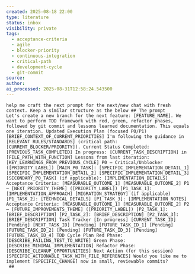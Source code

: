 ```yaml
---
created: 2025-08-18 22:00
type: literature
status: inbox
visibility: private
tags:
  - acceptance-criteria
  - agile
  - blocker-priority
  - continuous-integration
  - critical-path
  - development-cycle
  - git-commit
source:
author:
ai_processed: 2025-08-31T12:58:24.543500
---
```

	
	help me craft the next prompt for the next/new chat with fresh context. Keep a similar structure as the below ## The prompt
	Let's create a new branch for the next feature: [FEATURE_NAME]. We want to perform TDD framework with red, green, refactor phases, followed by git commit and lessons learned documentation. This equals one iteration. Updated Execution Plan (focused P0/P1) [BRIEF_CONTEXT_OF_CURRENT_PRIORITIES] I'm following the guidance in [RELEVANT_RULES/STANDARDS] (critical path: [CURRENT_BLOCKER/PRIORITY]). Current Status Completed: [PREVIOUS_TASK_COMPLETED] In progress: [CURRENT_TASK_DESCRIPTION] in [FILE_PATH_WITH_FUNCTION] Lessons from last iteration: [KEY_LEARNINGS_FROM_PREVIOUS_CYCLE] P0 — Critical/Unblocker ([PRIORITY_LABEL]) [MAIN_P0_TASK]: [SPECIFIC_IMPLEMENTATION_DETAIL_1] [SPECIFIC_IMPLEMENTATION_DETAIL_2] [SPECIFIC_IMPLEMENTATION_DETAIL_3] [SECONDARY_P0_TASK] (if applicable): [IMPLEMENTATION_DETAILS] Acceptance Criteria: [MEASURABLE_OUTCOME_1] [MEASURABLE_OUTCOME_2] P1 — [NEXT_PRIORITY_THEME] ([PRIORITY_LABEL]) [P1_TASK_1]: [IMPLEMENTATION_APPROACH] [MIGRATION_STRATEGY] (if applicable) [P1_TASK_2]: [TECHNICAL_DETAILS] [P1_TASK_3]: [IMPLEMENTATION_NOTES] Acceptance Criteria: [MEASURABLE_OUTCOME_1] [MEASURABLE_OUTCOME_2] P2 — [FUTURE_IMPROVEMENTS_THEME] ([PRIORITY_LABEL]) [P2_TASK_1]: [BRIEF_DESCRIPTION] [P2_TASK_2]: [BRIEF_DESCRIPTION] [P2_TASK_3]: [BRIEF_DESCRIPTION] Task Tracker [In progress] [CURRENT_TASK_ID] [Pending] [NEXT_TASK_ID] [Pending] [FUTURE_TASK_ID_1] [Pending] [FUTURE_TASK_ID_2] [Pending] [FUTURE_TASK_ID_3] [Pending] [FUTURE_TASK_ID_4] TDD Cycle Plan Red Phase: [DESCRIBE_FAILING_TEST_TO_WRITE] Green Phase: [DESCRIBE_MINIMAL_IMPLEMENTATION] Refactor Phase: [DESCRIBE_CLEANUP_OPPORTUNITIES] Next Action (for this session) [SPECIFIC_ACTIONABLE_TASK_WITH_FILE_REFERENCES] Would you like me to implement [SPECIFIC_CHANGE] now in small, reviewable commits?
	 ##
